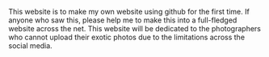 This website is to make my own website using github for the first time.
If anyone who saw this, please help me to make this into a full-fledged website across the net.
This website will be dedicated to the photographers who cannot upload their exotic photos due to the limitations across the social media.
